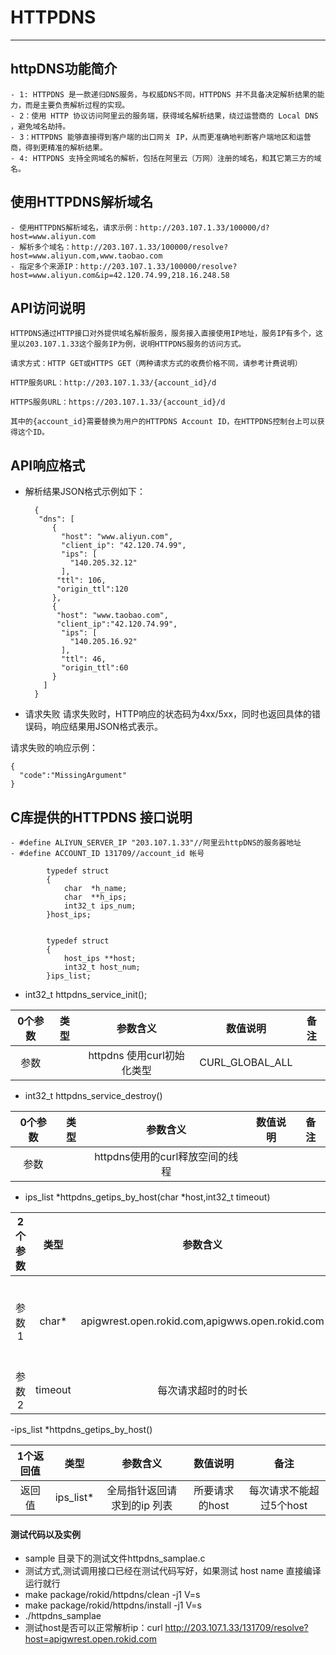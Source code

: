 
# HTTPDNS

---

## httpDNS功能简介
    - 1: HTTPDNS 是一款递归DNS服务，与权威DNS不同，HTTPDNS 并不具备决定解析结果的能力，而是主要负责解析过程的实现。
    - 2：使用 HTTP 协议访问阿里云的服务端，获得域名解析结果，绕过运营商的 Local DNS ，避免域名劫持。
    - 3：HTTPDNS 能够直接得到客户端的出口网关 IP，从而更准确地判断客户端地区和运营商，得到更精准的解析结果。
    - 4: HTTPDNS 支持全网域名的解析，包括在阿里云（万网）注册的域名，和其它第三方的域名。
## 使用HTTPDNS解析域名
 
    - 使用HTTPDNS解析域名，请求示例：http://203.107.1.33/100000/d?host=www.aliyun.com
    - 解析多个域名：http://203.107.1.33/100000/resolve?host=www.aliyun.com,www.taobao.com
    - 指定多个来源IP：http://203.107.1.33/100000/resolve?host=www.aliyun.com&ip=42.120.74.99,218.16.248.58
## API访问说明
    HTTPDNS通过HTTP接口对外提供域名解析服务，服务接入直接使用IP地址，服务IP有多个，这里以203.107.1.33这个服务IP为例，说明HTTPDNS服务的访问方式。

    请求方式：HTTP GET或HTTPS GET（两种请求方式的收费价格不同，请参考计费说明）

    HTTP服务URL：http://203.107.1.33/{account_id}/d

    HTTPS服务URL：https://203.107.1.33/{account_id}/d

    其中的{account_id}需要替换为用户的HTTPDNS Account ID，在HTTPDNS控制台上可以获得这个ID。
## API响应格式

-  解析结果JSON格式示例如下：
 
         {
          "dns": [
             {
               "host": "www.aliyun.com",
               "client_ip": "42.120.74.99",
               "ips": [
                 "140.205.32.12"
               ],
              "ttl": 106,
              "origin_ttl":120
             },
             {
              "host": "www.taobao.com",
              "client_ip":"42.120.74.99",
               "ips": [
                 "140.205.16.92"
               ],
               "ttl": 46,
               "origin_ttl":60
             }
           ]
         }
- 请求失败
请求失败时，HTTP响应的状态码为4xx/5xx，同时也返回具体的错误码，响应结果用JSON格式表示。

请求失败的响应示例：

    {
      "code":"MissingArgument"
    }


## C库提供的HTTPDNS 接口说明
```
- #define ALIYUN_SERVER_IP "203.107.1.33"//阿里云httpDNS的服务器地址
- #define ACCOUNT_ID 131709//account_id 帐号
        
        typedef struct 
        {
            char  *h_name;
            char  **h_ips;
            int32_t ips_num;
        }host_ips;
        
    
        typedef struct 
        {
            host_ips **host;
            int32_t host_num;
        }ips_list;
```

- int32_t  httpdns_service_init();

| 0个参数 |  类型  | 参数含义 | 数值说明 | 备注 |
|:----:|:----:|:----:|:------:|:------:|
| 参数 |  | httpdns 使用curl初始化类型| CURL_GLOBAL_ALL |  |

- int32_t httpdns_service_destroy()

| 0个参数 |  类型  | 参数含义 | 数值说明 | 备注 |
|:----:|:----:|:----:|:------:|:------:|
| 参数 |  | httpdns使用的curl释放空间的线程 |    |    |

- ips_list *httpdns_getips_by_host(char *host,int32_t timeout)

| 2个参数 |  类型  | 参数含义 | 数值说明 | 备注 |
|:----:|:----:|:----:|:------:|:------:|
| 参数1 | char*  | apigwrest.open.rokid.com,apigwws.open.rokid.com|所要请求的host|每次请求不能超过5个host |
| 参数2 | timeout  |每次请求超时的时长| |

-ips_list *httpdns_getips_by_host()

| 1个返回值 |  类型  | 参数含义 | 数值说明 | 备注 |
|:----:|:----:|:----:|:------:|:------:|
| 返回值 | ips_list*  | 全局指针返回请求到的ip 列表|所要请求的host|每次请求不能超过5个host |


#### 测试代码以及实例
* sample 目录下的测试文件httpdns_samplae.c
* 测试方式,测试调用接口已经在测试代码写好，如果测试 host name 直接编译运行就行
* make package/rokid/httpdns/clean -j1 V=s
* make package/rokid/httpdns/install -j1 V=s
* ./httpdns_samplae
* 测试host是否可以正常解析ip：curl http://203.107.1.33/131709/resolve?host=apigwrest.open.rokid.com


